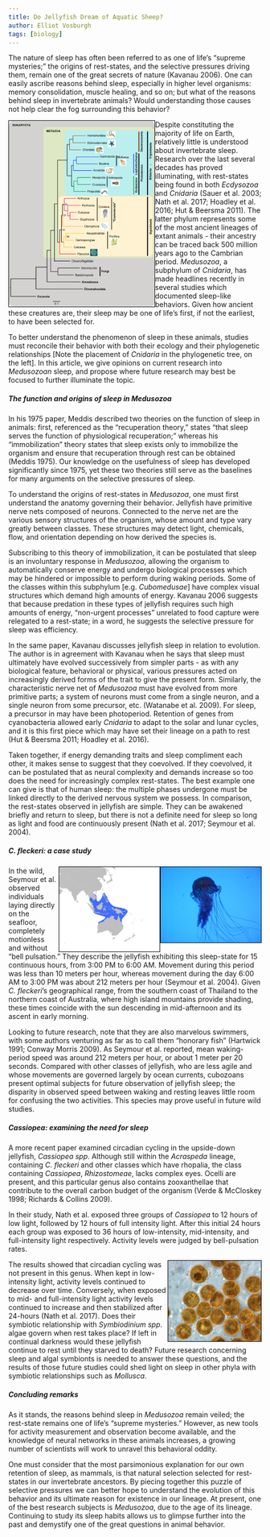 ```yaml
---
title: Do Jellyfish Dream of Aquatic Sheep?
author: Elliot Vosburgh
tags: [biology]
---
```


The nature of sleep has often been referred to as one of life’s “supreme mysteries;” the origins of rest-states, and the selective pressures driving them, remain one of the great secrets of nature (Kavanau 2006). One can easily ascribe reasons behind sleep, especially in higher level organisms: memory consolidation, muscle healing, and so on; but what of the reasons behind sleep in invertebrate animals? Would understanding those causes not help clear the fog surrounding this behavior?

<img src="/assets/16april2020/Metazoan_Phylogenetic_Tree.png" alt="Phylogenetic tree of Metazoa" width="290" align="left" style="border:1px solid black"/>

Despite constituting the majority of life on Earth, relatively little is understood about invertebrate sleep. Research over the last several decades has proved illuminating, with rest-states being found in both *Ecdysozoa* and *Cnidaria* (Sauer et al. 2003; Nath et al. 2017; Hoadley et al. 2016; Hut & Beersma 2011). The latter phylum represents some of the most ancient lineages of extant animals - their ancestry can be traced back 500 million years ago to the Cambrian period. *Medusozoa*, a subphylum of *Cnidaria*, has made headlines recently in several studies which documented sleep-like behaviors. Given how ancient these creatures are, their sleep may be one of life’s first, if not the earliest, to have been selected for.

To better understand the phenomenon of sleep in these animals, studies must reconcile their behavior with both their ecology and their phylogenetic relationships [Note the placement of *Cnidaria* in the phylogenetic tree, on the left]. In this article, we give opinions on current research into *Medusozoan* sleep, and propose where future research may best be focused to further illuminate the topic.

##### The function and origins of sleep in *Medusozoa*

In his 1975 paper, Meddis described two theories on the function of sleep in animals: first, referenced as the “recuperation theory,” states “that sleep serves the function of physiological recuperation;” whereas his “immobilization” theory states that sleep exists only to immobilize the organism and ensure that recuperation through rest can be obtained (Meddis 1975). Our knowledge on the usefulness of sleep has developed significantly since 1975, yet these two theories still serve as the baselines for many arguments on the selective pressures of sleep.

To understand the origins of rest-states in *Medusozoa*, one must first understand the anatomy governing their behavior. Jellyfish have primitive nerve nets composed of neurons. Connected to the nerve net are the various sensory structures of the organism, whose amount and type vary greatly between classes. These structures may detect light, chemicals, flow, and orientation depending on how derived the species is.

Subscribing to this theory of immobilization, it can be postulated that sleep is an involuntary response in *Medusozoa*, allowing the organism to automatically conserve energy and undergo biological processes which may be hindered or impossible to perform during waking periods. Some of the classes within this subphylum [e.g. *Cubomedusae*] have complex visual structures which demand high amounts of energy. Kavanau 2006 suggests that because predation in these types of jellyfish requires such high amounts of energy, “non-urgent processes” unrelated to food capture were relegated to a rest-state; in a word, he suggests the selective pressure for sleep was efficiency.

In the same paper, Kavanau discusses jellyfish sleep in relation to evolution. The author is in agreement with Kavanau when he says that sleep must ultimately have evolved successively from simpler parts - as with any biological feature, behavioral or physical, various pressures acted on increasingly derived forms of the trait to give the present form. Similarly, the characteristic nerve net of *Medusozoa* must have evolved from more primitive parts; a system of neurons must come from a single neuron, and a single neuron from some precursor, etc. (Watanabe et al. 2009). For sleep, a precursor in may have been photoperiod. Retention of genes from cyanobacteria allowed early *Cnidaria* to adapt to the solar and lunar cycles, and it is this first piece which may have set their lineage on a path to rest (Hut & Beersma 2011; Hoadley et al. 2016).

Taken together, if energy demanding traits and sleep compliment each other, it makes sense to suggest that they coevolved. If they coevolved, it can be postulated that as neural complexity and demands increase so too does the need for increasingly complex rest-states. The best example one can give is that of human sleep: the multiple phases undergone must be linked directly to the derived nervous system we possess. In comparison, the rest-states observed in jellyfish are simple. They can be awakened briefly and return to sleep, but there is not a definite need for sleep so long as light and food are continuously present (Nath et al. 2017; Seymour et al. 2004).

##### *C. fleckeri*: a case study

<img src="/assets/16april2020/Gaboxjellyfish.jpg" alt="A box jellyfish" width="200" align="right" style="border:1px solid black"/>

<img src="/assets/16april2020/Chironex_fleckeri_Range_Map.png" alt="Range of C. fleckeri" width="200" align="right" style="border:1px solid black"/>

In the wild, Seymour et al. observed individuals laying directly on the seafloor, completely motionless and without “bell pulsation.” They describe the jellyfish exhibiting this sleep-state for 15 continuous hours, from 3:00 PM to 6:00 AM. Movement during this period was less than 10 meters per hour, whereas movement during the day 6:00 AM to 3:00 PM was about 212 meters per hour (Seymour et al. 2004). Given *C. fleckeri*’s geographical range, from the southern coast of Thailand to the northern coast of Australia, where high island mountains provide shading, these times coincide with the sun descending in mid-afternoon and its ascent in early morning.

Looking to future research, note that they are also marvelous swimmers, with some authors venturing as far as to call them “honorary fish” (Hartwick 1991; Conway Morris 2009). As Seymour et al. reported, mean waking-period speed was around 212 meters per hour, or about 1 meter per 20 seconds. Compared with other classes of jellyfish, who are less agile and whose movements are governed largely by ocean currents, cubozoans present optimal subjects for future observation of jellyfish sleep; the disparity in observed speed between waking and resting leaves little room for confusing the two activities. This species may prove useful in future wild studies.

##### *Cassiopea*: examining the need for sleep

A more recent paper examined circadian cycling in the upside-down jellyfish, *Cassiopea spp*. Although still within the *Acraspeda* lineage, containing *C. fleckeri* and other classes which have rhopalia, the class containing *Cassiopea*, *Rhizostomeae*, lacks complex eyes. Ocelli are present, and this particular genus also contains zooxanthellae that contribute to the overall carbon budget of the organism (Verde & McCloskey 1998; Richards & Collins 2009).

In their study, Nath et al. exposed three groups of *Cassiopea* to 12 hours of low light, followed by 12 hours of full intensity light. After this initial 24 hours each group was exposed to 36 hours of low-intensity, mid-intensity, and full-intensity light respectively. Activity levels were judged by bell-pulsation rates.

<img src="/assets/16april2020/Symbiodinium.png" alt="Symbiodinium spp. under the microscope" width="185" align="right" style="border:1px solid black"/> The results showed that circadian cycling was not present in this genus. When kept in low-intensity light, activity levels continued to decrease over time. Conversely, when exposed to mid- and full-intensity light activity levels continued to increase and then stabilized after 24-hours (Nath et al. 2017). Does their symbiotic relationship with *Symbiodinium spp*. algae govern when rest takes place? If left in continual darkness would these jellyfish continue to rest until they starved to death? Future research concerning sleep and algal symbionts is needed to answer these questions, and the results of those future studies could shed light on sleep in other phyla with symbiotic relationships such as *Mollusca*.

##### Concluding remarks

As it stands, the reasons behind sleep in *Medusozoa* remain veiled; the rest-state remains one of life’s “supreme mysteries.” However, as new tools for activity measurement and observation become available, and the knowledge of neural networks in these animals increases, a growing number of scientists will work to unravel this behavioral oddity.

One must consider that the most parsimonious explanation for our own retention of sleep, as mammals, is that natural selection selected for rest-states in our invertebrate ancestors. By piecing together this puzzle of selective pressures we can better hope to understand the evolution of this behavior and its ultimate reason for existence in our lineage. At present, one of the best research subjects is *Medusozoa*, due to the age of its lineage. Continuing to study its sleep habits allows us to glimpse further into the past and demystify one of the great questions in animal behavior.
